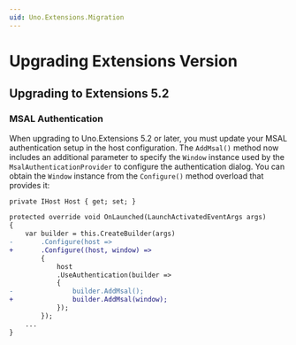 ```yaml
---
uid: Uno.Extensions.Migration
---
```


# Upgrading Extensions Version

## Upgrading to Extensions 5.2

### MSAL Authentication

When upgrading to Uno.Extensions 5.2 or later, you must update your MSAL authentication setup in the host configuration. The `AddMsal()` method now includes an additional parameter to specify the `Window` instance used by the `MsalAuthenticationProvider` to configure the authentication dialog. You can obtain the `Window` instance from the `Configure()` method overload that provides it:

```diff
private IHost Host { get; set; }

protected override void OnLaunched(LaunchActivatedEventArgs args)
{
    var builder = this.CreateBuilder(args)
-       .Configure(host =>
+       .Configure((host, window) =>
        {
            host
            .UseAuthentication(builder =>
            {
-               builder.AddMsal();
+               builder.AddMsal(window);
            });
        });
    ...
}
```
